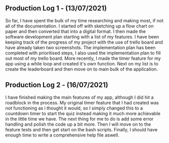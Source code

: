 ## Production Log 1 - (13/07/2021)

So far, I have spent the bulk of my time researching and making most, if not all of the documentation. I started off with sketching up a flow chart on paper and then converted that into a digital format. I then made the software development plan starting with a list of my features. I have been keeping track of the progress of my project with the use of trello board and have already taken two screenshots. The implementation plan has been completed with prioritised steps, I also used the implementation plan to fill out most of my trello board.
More recently, I made the timer feature for my app using a while loop and created it's own function. Next on my list is to create the leaderboard and then move on to main bulk of the application.

## Production Log 2 - (16/07/2021)

I have finished making the main features of my app, although I did hit a roadblock in the process. My original timer feature that I had created was not functioning as i thought it would, so I simply changed this to a countdown timer to start the quiz instead making it much more achievable in the little time we have. The next thing for me to do is add some error handling and polish the code up a bit more. Then I will move on to the feature tests and then get start on the bash scripts. Finally, I should have enough time to write a comprehensive help file aswell.
